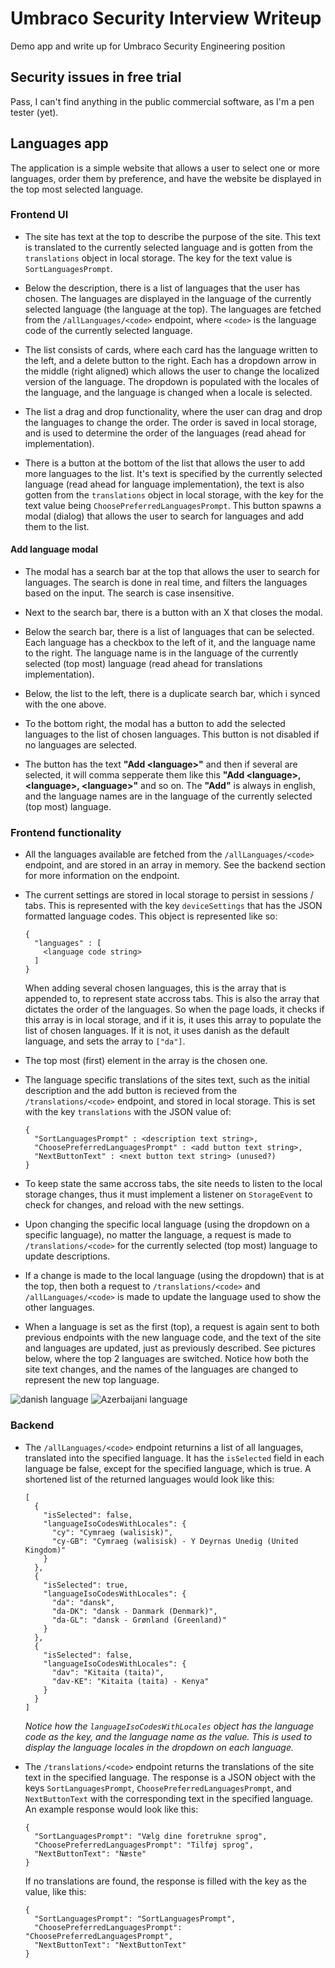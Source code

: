 # Umbraco Security Interview Writeup

Demo app and write up for Umbraco Security Engineering position

## Security issues in free trial

Pass, I can't find anything in the public commercial software, as I'm a pen tester (yet).

## Languages app

The application is a simple website that allows a user to select one or more languages, order them by preference, and have the website be displayed in the top most selected language.

### Frontend UI

- The site has text at the top to describe the purpose of the site. This text is translated to the currently selected language and is gotten from the `translations` object in local storage. The key for the text value is `SortLanguagesPrompt`.

- Below the description, there is a list of languages that the user has chosen. The languages are displayed in the language of the currently selected language (the language at the top). The languages are fetched from the `/allLanguages/<code>` endpoint, where `<code>` is the language code of the currently selected language.

- The list consists of cards, where each card has the language written to the left, and a delete button to the right. Each has a dropdown arrow in the middle (right aligned) which allows the user to change the localized version of the language. The dropdown is populated with the locales of the language, and the language is changed when a locale is selected.

- The list a drag and drop functionality, where the user can drag and drop the languages to change the order. The order is saved in local storage, and is used to determine the order of the languages (read ahead for implementation).

- There is a button at the bottom of the list that allows the user to add more languages to the list. It's text is specified by the currently selected language (read ahead for language implementation), the text is also gotten from the `translations` object in local storage, with the key for the text value being `ChoosePreferredLanguagesPrompt`. This button spawns a modal (dialog) that allows the user to search for languages and add them to the list.

#### Add language modal

- The modal has a search bar at the top that allows the user to search for languages. The search is done in real time, and filters the languages based on the input. The search is case insensitive.

- Next to the search bar, there is a button with an X that closes the modal.

- Below the search bar, there is a list of languages that can be selected. Each language has a checkbox to the left of it, and the language name to the right. The language name is in the language of the currently selected (top most) language (read ahead for translations implementation).

- Below, the list to the left, there is a duplicate search bar, which i synced with the one above.

- To the bottom right, the modal has a button to add the selected languages to the list of chosen languages. This button is not disabled if no languages are selected.

- The button has the text **"Add \<language\>"** and then if several are selected, it will comma sepperate them like this **"Add \<language\>, \<language\>, \<language\>"** and so on. The **"Add"** is always in english, and the language names are in the language of the currently selected (top most) language.

### Frontend functionality

- All the languages available are fetched from the `/allLanguages/<code>` endpoint, and are stored in an array in memory. See the backend section for more information on the endpoint.

- The current settings are stored in local storage to persist in sessions / tabs. This is represented with the key `deviceSettings` that has the JSON formatted language codes. This object is represented like so:

  ```
  {
    "languages" : [
      <language code string>
    ]
  }
  ```

  When adding several chosen languages, this is the array that is appended to, to represent state accross tabs. This is also the array that dictates the order of the languages. So when the page loads, it checks if this array is in local storage, and if it is, it uses this array to populate the list of chosen languages. If it is not, it uses danish as the default language, and sets the array to `["da"]`.

- The top most (first) element in the array is the chosen one.

- The language specific translations of the sites text, such as the initial description and the add button is recieved from the `/translations/<code>` endpoint, and stored in local storage. This is set with the key `translations` with the JSON value of:

  ```
  {
    "SortLanguagesPrompt" : <description text string>,
    "ChoosePreferredLanguagesPrompt" : <add button text string>,
    "NextButtonText" : <next button text string> (unused?)
  }
  ```

- To keep state the same accross tabs, the site needs to listen to the local storage changes, thus it must implement a listener on `StorageEvent` to check for changes, and reload with the new settings.

- Upon changing the specific local language (using the dropdown on a specific language), no matter the language, a request is made to `/translations/<code>` for the currently selected (top most) language to update descriptions.

- If a change is made to the local language (using the dropdown) that is at the top, then both a request to `/translations/<code>` and `/allLanguages/<code>` is made to update the language used to show the other languages.

- When a language is set as the first (top), a request is again sent to both previous endpoints with the new language code, and the text of the site and languages are updated, just as previously described. See pictures below, where the top 2 languages are switched. Notice how both the site text changes, and the names of the languages are changed to represent the new top language.

![danish language](images/lang_code_0.png)
![Azerbaijani language](images/lang_code_1.png)

### Backend

- The `/allLanguages/<code>` endpoint returnins a list of all languages, translated into the specified language. It has the `isSelected` field in each language be false, except for the specified language, which is true. A shortened list of the returned languages would look like this:

  ```
  [
    {
      "isSelected": false,
      "languageIsoCodesWithLocales": {
        "cy": "Cymraeg (walisisk)",
        "cy-GB": "Cymraeg (walisisk) - Y Deyrnas Unedig (United Kingdom)"
      }
    },
    {
      "isSelected": true,
      "languageIsoCodesWithLocales": {
        "da": "dansk",
        "da-DK": "dansk - Danmark (Denmark)",
        "da-GL": "dansk - Grønland (Greenland)"
      }
    },
    {
      "isSelected": false,
      "languageIsoCodesWithLocales": {
        "dav": "Kitaita (taita)",
        "dav-KE": "Kitaita (taita) - Kenya"
      }
    }
  ]
  ```

  _Notice how the `languageIsoCodesWithLocales` object has the language code as the key, and the language name as the value. This is used to display the language locales in the dropdown on each language._

- The `/translations/<code>` endpoint returns the translations of the site text in the specified language. The response is a JSON object with the keys `SortLanguagesPrompt`, `ChoosePreferredLanguagesPrompt`, and `NextButtonText` with the corresponding text in the specified language. An example response would look like this:

  ```
  {
    "SortLanguagesPrompt": "Vælg dine foretrukne sprog",
    "ChoosePreferredLanguagesPrompt": "Tilføj sprog",
    "NextButtonText": "Næste"
  }
  ```

  If no translations are found, the response is filled with the key as the value, like this:

  ```
  {
    "SortLanguagesPrompt": "SortLanguagesPrompt",
    "ChoosePreferredLanguagesPrompt": "ChoosePreferredLanguagesPrompt",
    "NextButtonText": "NextButtonText"
  }
  ```
